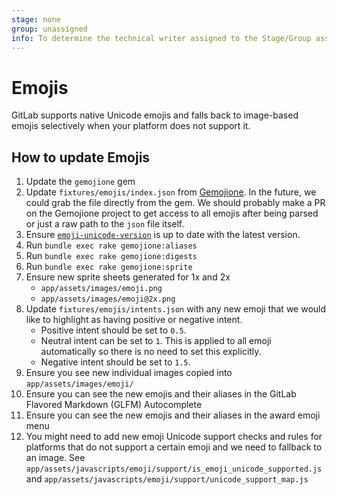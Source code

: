 ```yaml
---
stage: none
group: unassigned
info: To determine the technical writer assigned to the Stage/Group associated with this page, see https://about.gitlab.com/handbook/engineering/ux/technical-writing/#assignments
---
```


# Emojis

GitLab supports native Unicode emojis and falls back to image-based emojis selectively
when your platform does not support it.

## How to update Emojis

 1. Update the `gemojione` gem
 1. Update `fixtures/emojis/index.json` from [Gemojione](https://github.com/bonusly/gemojione/blob/master/config/index.json).
    In the future, we could grab the file directly from the gem.
    We should probably make a PR on the Gemojione project to get access to
    all emojis after being parsed or just a raw path to the `json` file itself.
 1. Ensure [`emoji-unicode-version`](https://www.npmjs.com/package/emoji-unicode-version)
    is up to date with the latest version.
 1. Run `bundle exec rake gemojione:aliases`
 1. Run `bundle exec rake gemojione:digests`
 1. Run `bundle exec rake gemojione:sprite`
 1. Ensure new sprite sheets generated for 1x and 2x
    - `app/assets/images/emoji.png`
    - `app/assets/images/emoji@2x.png`
 1. Update `fixtures/emojis/intents.json` with any new emoji that we would like to highlight as having positive or negative intent.
    - Positive intent should be set to `0.5`.
    - Neutral intent can be set to `1`. This is applied to all emoji automatically so there is no need to set this explicitly.
    - Negative intent should be set to `1.5`.
 1. Ensure you see new individual images copied into `app/assets/images/emoji/`
 1. Ensure you can see the new emojis and their aliases in the GitLab Flavored Markdown (GLFM) Autocomplete
 1. Ensure you can see the new emojis and their aliases in the award emoji menu
 1. You might need to add new emoji Unicode support checks and rules for platforms
    that do not support a certain emoji and we need to fallback to an image.
    See `app/assets/javascripts/emoji/support/is_emoji_unicode_supported.js`
    and `app/assets/javascripts/emoji/support/unicode_support_map.js`
